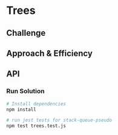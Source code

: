 # Trees
<!-- Short summary or background information -->

## Challenge
<!-- Description of the challenge -->

## Approach & Efficiency
<!-- What approach did you take? Why? What is the Big O space/time for this approach? -->

## API
<!-- Description of each method publicly available in each of your trees -->

### Run Solution

```Bash
# Install dependencies
npm install

# run jest tests for stack-queue-pseudo
npm test trees.test.js
```
